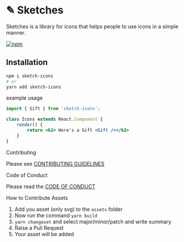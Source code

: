# ✎ Sketches

Sketches is a library for icons that helps people to use icons in a simple manner.

[![npm](https://img.shields.io/npm/v/react-icons.svg?style=flat-square)](https://www.npmjs.com/package/react-icons)

## Installation

```bash
npm i sketch-icons
# or 
yarn add sketch-icons
```

example usage

```jsx
import { Gift } from 'sketch-icons';

class Icons extends React.Component {
    render() {
        return <h2> Here's a Gift <Gift /></h2>
    }
}
```

Contributing

Please see [CONTRIBUTING GUIDELINES](Contributing.md)

Code of Conduct

Please read the [CODE OF CONDUCT](code\_of\_conduct.md)

How to Contribute Assets

1. Add you asset (only svg) to the `assets` folder
2. Now run the command `yarn build`
3. `yarn changeset` and select major/minor/patch and write summary
4. Raise a Pull Request
5. Your asset will be added
